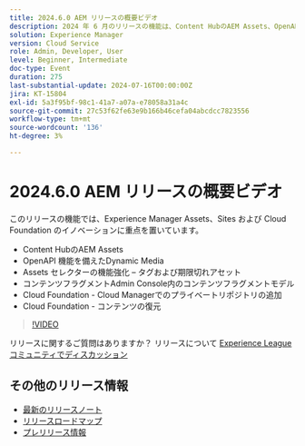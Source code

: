 ```yaml
---
title: 2024.6.0 AEM リリースの概要ビデオ
description: 2024 年 6 月のリリースの機能は、Content HubのAEM Assets、OpenAPI 機能を備えたDynamic Media、Assets セレクターの機能強化 – タグと期限切れのアセット、コンテンツフラグメントAdmin Consoleのコンテンツフラグメントモデル、Cloud Foundation - Cloud Managerへのプライベートリポジトリの追加、Cloud Foundation - コンテンツの復元に重点を置いています。
solution: Experience Manager
version: Cloud Service
role: Admin, Developer, User
level: Beginner, Intermediate
doc-type: Event
duration: 275
last-substantial-update: 2024-07-16T00:00:00Z
jira: KT-15804
exl-id: 5a3f95bf-98c1-41a7-a07a-e78058a31a4c
source-git-commit: 27c53f62fe63e9b166b46cefa04abcdcc7823556
workflow-type: tm+mt
source-wordcount: '136'
ht-degree: 3%

---
```


# 2024.6.0 AEM リリースの概要ビデオ

このリリースの機能では、Experience Manager Assets、Sites および Cloud Foundation のイノベーションに重点を置いています。

* Content HubのAEM Assets
* OpenAPI 機能を備えたDynamic Media
* Assets セレクターの機能強化 – タグおよび期限切れアセット
* コンテンツフラグメントAdmin Console内のコンテンツフラグメントモデル
* Cloud Foundation - Cloud Managerでのプライベートリポジトリの追加
* Cloud Foundation - コンテンツの復元

>[!VIDEO](https://video.tv.adobe.com/v/3430779/?learn=on)


リリースに関するご質問はありますか？  リリースについて [Experience Leagueコミュニティでディスカッション ](https://adobe.ly/47dj9Wj)

## その他のリリース情報

* [最新のリリースノート](https://experienceleague.adobe.com/docs/experience-manager-cloud-service/content/release-notes/home.html?lang=ja)
* [ リリースロードマップ ](https://experienceleague.adobe.com/docs/experience-manager-release-information/aem-release-updates/update-releases-roadmap.html?lang=ja)
* [ プレリリース情報 ](https://experienceleague.adobe.com/docs/experience-manager-cloud-service/content/release-notes/prerelease.html)
